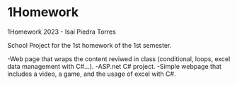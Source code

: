 # 1Homework
1Homework 2023 - Isaí Piedra Torres

School Project for the 1st homework of the 1st semester.

-Web page that wraps the content reviwed in class (conditional, loops, excel data management with C#...).
-ASP.net C# project.
-Simple webpage that includes a video, a game, and the usage of excel with C#.
